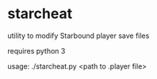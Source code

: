 starcheat
=========

utility to modify Starbound player save files

requires python 3

usage: ./starcheat.py \<path to .player file\>
